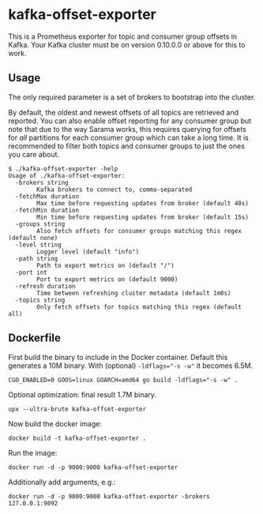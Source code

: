# kafka-offset-exporter

This is a Prometheus exporter for topic and consumer group offsets in Kafka.
Your Kafka cluster must be on version 0.10.0.0 or above for this to work.

## Usage

The only required parameter is a set of brokers to bootstrap into the cluster.

By default, the oldest and newest offsets of all topics are retrieved and
reported.  You can also enable offset reporting for any consumer group but note
that due to the way Sarama works, this requires querying for offsets for _all_
partitions for each consumer group which can take a long time. It is recommended
to filter both topics and consumer groups to just the ones you care about.

```
$ ./kafka-offset-exporter -help
Usage of ./kafka-offset-exporter:
  -brokers string
        Kafka brokers to connect to, comma-separated
  -fetchMax duration
        Max time before requesting updates from broker (default 40s)
  -fetchMin duration
        Min time before requesting updates from broker (default 15s)
  -groups string
        Also fetch offsets for consumer groups matching this regex (default none)
  -level string
        Logger level (default "info")
  -path string
        Path to export metrics on (default "/")
  -port int
        Port to export metrics on (default 9000)
  -refresh duration
        Time between refreshing cluster metadata (default 1m0s)
  -topics string
        Only fetch offsets for topics matching this regex (default all)
```

## Dockerfile

First build the binary to include in the Docker container. Default this generates a 10M binary. With (optional) `-ldflags="-s -w"` it becomes 6.5M.
```
CGO_ENABLED=0 GOOS=linux GOARCH=amd64 go build -ldflags="-s -w" .
```

Optional optimization: final result 1.7M binary.
```
upx --ultra-brute kafka-offset-exporter
```

Now build the docker image:
```
docker build -t kafka-offset-exporter .
```

Run the image:
```
docker run -d -p 9000:9000 kafka-offset-exporter
```

Additionally add arguments, e.g.:
```
docker run -d -p 9000:9000 kafka-offset-exporter -brokers 127.0.0.1:9092
```
